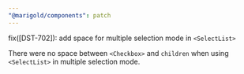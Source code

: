 ```yaml
---
"@marigold/components": patch
---
```


fix([DST-702]): add space for multiple selection mode in `<SelectList>`

There were no space between `<Checkbox>` and `children` when using `<SelectList>` in multiple selection mode.
